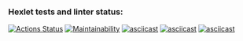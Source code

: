 ### Hexlet tests and linter status:
[![Actions Status](https://github.com/geleznijsamson/python-project-lvl1/workflows/hexlet-check/badge.svg)](https://github.com/geleznijsamson/python-project-lvl1/actions)
[![Maintainability](https://api.codeclimate.com/v1/badges/a694a3d4e05375971b52/maintainability)](https://codeclimate.com/github/geleznijsamson/python-project-lvl1/maintainability)
[![asciicast](https://asciinema.org/a/Uo1SeXzOeartFP3KjDFzDXHyv.svg)](https://asciinema.org/a/Uo1SeXzOeartFP3KjDFzDXHyv)
[![asciicast](https://asciinema.org/a/xbXWYVtlrFN0Zycf9uQuHZxxO.svg)](https://asciinema.org/a/xbXWYVtlrFN0Zycf9uQuHZxxO)
[![asciicast](https://asciinema.org/a/mQLnnNRJvzuOaEEmsSxcnGAqX.svg)](https://asciinema.org/a/mQLnnNRJvzuOaEEmsSxcnGAqX)